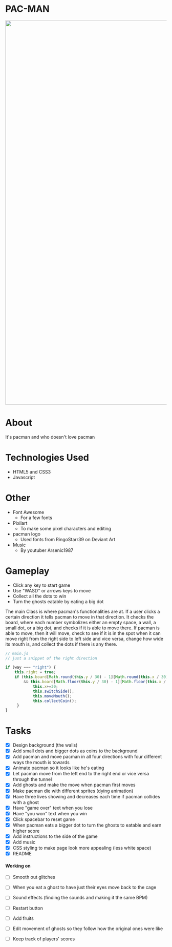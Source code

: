 # PAC-MAN
<p align="center">
<img src = "https://user-images.githubusercontent.com/53027578/87837983-4f317d80-c84a-11ea-8551-4969c6611057.png" width= "1200">
</p>

# About
It's pacman and who doesn't love pacman

# Technologies Used
* HTML5 and CSS3
* Javascript

# Other
* Font Awesome
  * For a few fonts
* Pixilart
  * To make some pixel characters and editing
* pacman logo 
  * Used fonts from RingoStarr39 on Deviant Art
* Music
  * By youtuber Arsenic1987

# Gameplay
* Click any key to start game
* Use "WASD" or arrows keys to move
* Collect all the dots to win
* Turn the ghosts eatable by eating a big dot

The main Class is where pacman's functionalities are at. If a user clicks a certain direction it tells pacman to move in that direction. It checks the board, where each number symbolizes either an empty space, a wall, a small dot, or a big dot, and checks if it is able to move there. If pacman is able to move, then it will move, check to see if it is in the spot when it can move right from the right side to left side and vice versa, change how wide its mouth is, and collect the dots if there is any there.

``` Javascript
// main.js
// just a snippet of the right direction

if (way === "right") {
    this.right = true;
    if (this.board[Math.round(this.y / 30) - 1][Math.round(this.x / 30)] !== 1
        && this.board[Math.floor(this.y / 30) - 1][Math.floor(this.x / 30)] !== 1) {
            this.x+=30;
            this.switchSide();
            this.moveMouth();
            this.collectCoin();
     }
}
```

# Tasks
- [x] Design background (the walls)
- [x] Add small dots and bigger dots as coins to the background
- [x] Add pacman and move pacman in all four directions with four different ways the mouth is towards
- [x] Animate pacman so it looks like he's eating
- [x] Let pacman move from the left end to the right end or vice versa through the tunnel
- [x] Add ghosts and make the move when pacman first moves
- [x] Make pacman die with different sprites (dying animation)
- [x] Have three lives showing and decreases each time if pacman collides with a ghost
- [x] Have "game over" text when you lose
- [x] Have "you won" text when you win
- [x] Click spacebar to reset game
- [x] When pacman eats a bigger dot to turn the ghosts to eatable and earn higher score
- [x] Add instructions to the side of the game
- [x] Add music
- [x] CSS styling to make page look more appealing (less white space)
- [x] README

#### Working on
- [ ] Smooth out glitches
- [ ] When you eat a ghost to have just their eyes move back to the cage
- [ ] Sound effects (finding the sounds and making it the same BPM)
- [ ] Restart button
- [ ] Add fruits
- [ ] Edit movement of ghosts so they follow how the original ones were like
- [ ] Keep track of players' scores

